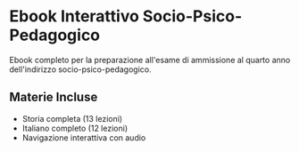 # Ebook Interattivo Socio-Psico-Pedagogico 
 
Ebook completo per la preparazione all'esame di ammissione al quarto anno dell'indirizzo socio-psico-pedagogico. 
 
## Materie Incluse 
- Storia completa (13 lezioni) 
- Italiano completo (12 lezioni) 
- Navigazione interattiva con audio 
